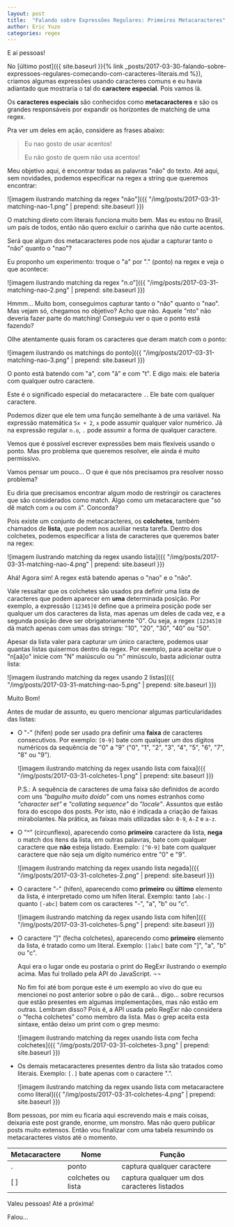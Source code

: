 ```yaml
---
layout: post
title:  "Falando sobre Expressões Regulares: Primeiros Metacaracteres"
author: Eric Yuzo
categories: regex
---
```

E aí pessoas!

No [último post]({{ site.baseurl }}{% link _posts/2017-03-30-falando-sobre-expressoes-regulares-comecando-com-caracteres-literais.md %}), criamos algumas expressões usando caracteres comuns e eu havia adiantado que mostraria o tal do **caractere especial**. Pois vamos lá.

Os **caracteres especiais** são conhecidos como **metacaracteres** e são os grandes responsáveis por expandir os horizontes de matching de uma regex.

Pra ver um deles em ação, considere as frases abaixo:

> Eu nao gosto de usar acentos!
>
> Eu não gosto de quem não usa acentos!

Meu objetivo aqui, é encontrar todas as palavras "não" do texto. Até aqui, sem novidades, podemos especificar na regex a string que queremos encontrar:

![imagem ilustrando matching da regex "não"]({{ "/img/posts/2017-03-31-matching-nao-1.png" | prepend: site.baseurl }})

O matching direto com literais funciona muito bem. Mas eu estou no Brasil, um país de todos, então não quero excluir o carinha que não curte acentos.

Será que algum dos metacaracteres pode nos ajudar a capturar tanto o "não" quanto o "nao"?

Eu proponho um experimento: troque o "a" por "." (ponto) na regex e veja o que acontece:

![imagem ilustrando matching da regex "n.o"]({{ "/img/posts/2017-03-31-matching-nao-2.png" | prepend: site.baseurl }})

Hmmm... Muito bom, conseguimos capturar tanto o "não" quanto o "nao". Mas vejam só, chegamos no objetivo? Acho que não. Aquele "nto" não deveria fazer parte do matching! Conseguiu ver o que o ponto está fazendo?

Olhe atentamente quais foram os caracteres que deram match com o ponto:

![imagem ilustrando os matchings do ponto]({{ "/img/posts/2017-03-31-matching-nao-3.png" | prepend: site.baseurl }})

O ponto está batendo com "a", com "ã" e com "t". E digo mais: ele bateria com qualquer outro caractere.

Este é o significado especial do metacaractere `.`. Ele bate com qualquer caractere.

Podemos dizer que ele tem uma função semelhante à de uma variável. Na expressão matemática `5x + 2`, `x` pode assumir qualquer valor numérico. Já na expressão regular `n.o`, `.` pode assumir a forma de qualquer caractere.

Vemos que é possível escrever expressões bem mais flexíveis usando o ponto. Mas pro problema que queremos resolver, ele ainda é muito permissivo.

Vamos pensar um pouco... O que é que nós precisamos pra resolver nosso problema?

Eu diria que precisamos encontrar algum modo de restringir os caracteres que são considerados como match. Algo como um metacaractere que "só dê match com `a` ou com `ã`". Concorda?

Pois existe um conjunto de metacaracteres, os **colchetes**, também chamados de **lista**, que podem nos auxiliar nesta tarefa. Dentro dos colchetes, podemos especificar a lista de caracteres que queremos bater na regex:

![imagem ilustrando matching da regex usando lista]({{ "/img/posts/2017-03-31-matching-nao-4.png" | prepend: site.baseurl }})

Ahá! Agora sim! A regex está batendo apenas o "nao" e o "não".

Vale ressaltar que os colchetes são usados pra definir uma lista de caracteres que podem aparecer em **uma** determinada posição. Por exemplo, a expressão `[12345]0` define que a primeira posição pode ser qualquer um dos caracteres da lista, mas apenas um deles de cada vez, e a segunda posição deve ser obrigatoriamente "0". Ou seja, a regex `[12345]0` dá match apenas com umas das strings: "10", "20", "30", "40" ou "50".

Apesar da lista valer para capturar um único caractere, podemos usar quantas listas quisermos dentro da regex. Por exemplo, para aceitar que o "n[aã]o" inicie com "N" maiúsculo ou "n" minúsculo, basta adicionar outra lista:

![imagem ilustrando matching da regex usando 2 listas]({{ "/img/posts/2017-03-31-matching-nao-5.png" | prepend: site.baseurl }})

Muito Bom!

Antes de mudar de assunto, eu quero mencionar algumas particularidades das listas:

- O "-" (hífen) pode ser usado pra definir uma **faixa** de caracteres consecutivos. Por exemplo: `[0-9]` bate com qualquer um dos dígitos numéricos da sequência de "0" a "9" ("0", "1", "2", "3", "4", "5", "6", "7", "8" ou "9").

  ![imagem ilustrando matching da regex usando lista com faixa]({{ "/img/posts/2017-03-31-colchetes-1.png" | prepend: site.baseurl }})

  P.S.: A sequência de caracteres de uma faixa são definidos de acordo com uns _"bagulho muito doido"_ com uns nomes estranhos como _"character set"_ e _"collating sequence"_ do _"locale"_. Assuntos que estão fora do escopo dos posts. Por isto, não é indicada a criação de faixas mirabolantes. Na prática, as faixas mais utilizadas são: `0-9`, `A-Z` e `a-z`.

- O "^" (circunflexo), aparecendo como **primeiro** caractere da lista, **nega** o match dos itens da lista, em outras palavras, bate com qualquer caractere que **não** esteja listado. Exemplo: `[^0-9]` bate com qualquer caractere que não seja um dígito numérico entre "0" e "9".

  ![imagem ilustrando matching da regex usando lista negada]({{ "/img/posts/2017-03-31-colchetes-2.png" | prepend: site.baseurl }})

- O caractere "-" (hífen), aparecendo como **primeiro** ou **último** elemento da lista, é interpretado como um hífen literal. Exemplo: tanto `[abc-]` quanto `[-abc]` batem com os caracteres "-", "a", "b" ou "c".

  ![imagem ilustrando matching da regex usando lista com hifen]({{ "/img/posts/2017-03-31-colchetes-5.png" | prepend: site.baseurl }})

- O caractere "]" (fecha colchetes), aparecendo como **primeiro** elemento da lista, é tratado como um literal. Exemplo: `[]abc]` bate com "]", "a", "b" ou "c".

  Aqui era o lugar onde eu postaria o print do RegExr ilustrando o exemplo acima. Mas fui trollado pela API do JavaScript. ¬¬

  No fim foi até bom porque este é um exemplo ao vivo do que eu mencionei no post anterior sobre o pão de cará... digo... sobre recursos que estão presentes em algumas implementações, mas não estão em outras. Lembram disso? Pois é, a API usada pelo RegExr não considera o "fecha colchetes" como membro da lista. Mas o grep aceita esta sintaxe, então deixo um print com o grep mesmo:

  ![imagem ilustrando matching da regex usando lista com fecha colchetes]({{ "/img/posts/2017-03-31-colchetes-3.png" | prepend: site.baseurl }})

- Os demais metacaracteres presentes dentro da lista são tratados como literais. Exemplo: `[.]` bate apenas com o caractere ".".

  ![imagem ilustrando matching da regex usando lista com metacaractere como literal]({{ "/img/posts/2017-03-31-colchetes-4.png" | prepend: site.baseurl }})

Bom pessoas, por mim eu ficaria aqui escrevendo mais e mais coisas, deixaria este post grande, enorme, um monstro. Mas não quero publicar posts muito extensos. Então vou finalizar com uma tabela resumindo os metacaracteres vistos até o momento.

<table class="table table-bordered">
  <thead>
    <tr>
      <th>Metacaractere</th><th>Nome</th><th>Função</th>
    </tr>
  </thead>
  <tbody>
    <tr>
      <td>.</td><td>ponto</td><td>captura qualquer caractere</td>
    </tr>
    <tr>
      <td>[ ]</td><td>colchetes ou lista</td><td>captura qualquer um dos caracteres listados</td>
    </tr>
  </tbody>
</table>

Valeu pessoas! Até a próxima!

Falou...

